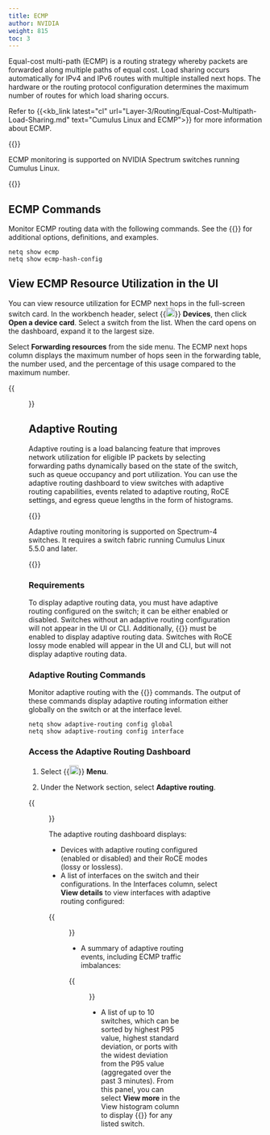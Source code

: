 ```yaml
---
title: ECMP
author: NVIDIA
weight: 815
toc: 3
---
```


Equal-cost multi-path (ECMP) is a routing strategy whereby packets are forwarded along multiple paths of equal cost. Load sharing occurs automatically for IPv4 and IPv6 routes with multiple installed next hops. The hardware or the routing protocol configuration determines the maximum number of routes for which load sharing occurs.

Refer to {{<kb_link latest="cl" url="Layer-3/Routing/Equal-Cost-Multipath-Load-Sharing.md" text="Cumulus Linux and ECMP">}} for more information about ECMP.

{{<notice note>}}

ECMP monitoring is supported on NVIDIA Spectrum switches running Cumulus Linux.

{{</notice>}}

## ECMP Commands

Monitor ECMP routing data with the following commands. See the {{<link title="show/#netq-show-ecmp" text="command line reference">}} for additional options, definitions, and examples.

```
netq show ecmp
netq show ecmp-hash-config
```

## View ECMP Resource Utilization in the UI

You can view resource utilization for ECMP next hops in the full-screen switch card.  In the workbench header, select {{<img src="/images/netq/devices.svg" height="18" width="18">}} **Devices**, then click **Open a device card**. Select a switch from the list. When the card opens on the dashboard, expand it to the largest size.

Select **Forwarding resources** from the side menu. The ECMP next hops column displays the maximum number of hops seen in the forwarding table, the number used, and the percentage of this usage compared to the maximum number.

{{<figure src="/images/netq/ecmp-next-hops-490.png" alt="" width="1100">}}

## Adaptive Routing

Adaptive routing is a load balancing feature that improves network utilization for eligible IP packets by selecting forwarding paths dynamically based on the state of the switch, such as queue occupancy and port utilization. You can use the adaptive routing dashboard to view switches with adaptive routing capabilities, events related to adaptive routing, RoCE settings, and egress queue lengths in the form of histograms.

{{<notice note>}}

Adaptive routing monitoring is supported on Spectrum-4 switches. It requires a switch fabric running Cumulus Linux 5.5.0 and later.

{{</notice>}}

### Requirements

To display adaptive routing data, you must have adaptive routing configured on the switch; it can be either enabled or disabled. Switches without an adaptive routing configuration will not appear in the UI or CLI. Additionally, {{<exlink url="https://docs.nvidia.com/networking-ethernet-software/cumulus-linux/Layer-1-and-Switch-Ports/Quality-of-Service/RDMA-over-Converged-Ethernet-RoCE/" text="RoCE lossless mode">}} must be enabled to display adaptive routing data. Switches with RoCE lossy mode enabled will appear in the UI and CLI, but will not display adaptive routing data.

### Adaptive Routing Commands

Monitor adaptive routing with the {{<link title="show/#netq-show-adaptive-routing-config" text="netq show adaptive-routing config">}} commands. The output of these commands display adaptive routing information either globally on the switch or at the interface level.

```
netq show adaptive-routing config global
netq show adaptive-routing config interface
```

### Access the Adaptive Routing Dashboard

1. Select {{<img src="https://icons.cumulusnetworks.com/01-Interface-Essential/03-Menu/navigation-menu.svg" height="18" width="18">}} **Menu**.

2. Under the Network section, select **Adaptive routing**.

{{<figure src="/images/netq/ar-dashboard-480.png" alt="adaptive routing dashboard displaying two devices with AR enabled" width="1100">}}

The adaptive routing dashboard displays:

- Devices with adaptive routing configured (enabled or disabled) and their RoCE modes (lossy or lossless).
- A list of interfaces on the switch and their configurations. In the Interfaces column, select **View details** to view interfaces with adaptive routing configured:

{{<figure src="/images/netq/int-details-490.png" alt="list of interfaces adaptive routing configured" width="600">}}

- A summary of adaptive routing events, including ECMP traffic imbalances:

{{<figure src="/images/netq/ecmp-imbalance-490.png" alt="dashboard displaying ECMP imbalances" width="1000">}}

- A list of up to 10 switches, which can be sorted by highest P95 value, highest standard deviation, or ports with the widest deviation from the P95 value (aggregated over the past 3 minutes). From this panel, you can select **View more** in the View histogram column to display {{<link title="Switches/#view-queue-lengths-in-histograms" text="queue lengths in the form of histograms">}} for any listed switch.